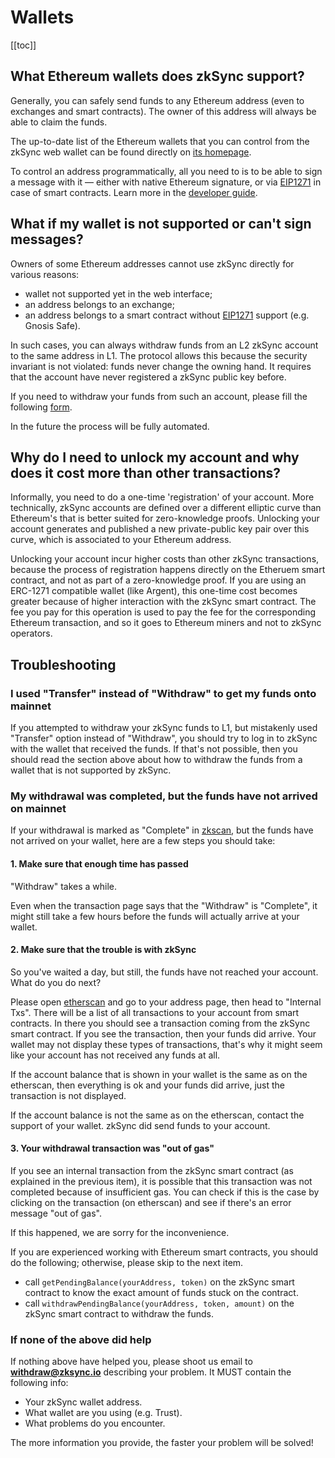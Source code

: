 # Wallets

[[toc]]

## What Ethereum wallets does zkSync support?

Generally, you can safely send funds to any Ethereum address (even to exchanges and smart contracts). The owner of this
address will always be able to claim the funds.

The up-to-date list of the Ethereum wallets that you can control from the zkSync web wallet can be found directly on
[its homepage](https://wallet.zksync.io).

To control an address programmatically, all you need to is to be able to sign a message with it — either with native
Ethereum signature, or via [EIP1271](https://github.com/ethereum/EIPs/blob/master/EIPS/eip-1271.md) in case of smart
contracts. Learn more in the [developer guide](../dev/).

## What if my wallet is not supported or can't sign messages?

Owners of some Ethereum addresses cannot use zkSync directly for various reasons:

- wallet not supported yet in the web interface;
- an address belongs to an exchange;
- an address belongs to a smart contract without
  [EIP1271](https://github.com/ethereum/EIPs/blob/master/EIPS/eip-1271.md) support (e.g. Gnosis Safe).

In such cases, you can always withdraw funds from an L2 zkSync account to the same address in L1. The protocol allows
this because the security invariant is not violated: funds never change the owning hand. It requires that the account
have never registered a zkSync public key before.

If you need to withdraw your funds from such an account, please fill the following
[form](https://docs.google.com/forms/d/1fRLRhFzu2IHSgxITxz8y6iZkl9sNRvS5Z_Us2ZWAQM0/edit).

In the future the process will be fully automated.

## Why do I need to unlock my account and why does it cost more than other transactions?

Informally, you need to do a one-time 'registration' of your account. More technically, zkSync accounts are defined 
over a different elliptic curve than Ethereum's that is better suited for zero-knowledge proofs. Unlocking your account 
generates and published a new private-public key pair over this curve, which is associated to your Ethereum address.

Unlocking your account incur higher costs than other zkSync transactions, because the process of registration happens 
directly on the Etheruem smart contract, and not as part of a zero-knowledge proof. If you are using an ERC-1271 compatible 
wallet (like Argent), this one-time cost becomes greater because of higher interaction with the zkSync smart contract. 
The fee you pay for this operation is used to pay the fee for the corresponding Ethereum transaction, and so it goes to 
Ethereum miners and not to zkSync operators.

## Troubleshooting

### I used "Transfer" instead of "Withdraw" to get my funds onto mainnet

If you attempted to withdraw your zkSync funds to L1, but mistakenly used "Transfer" option instead of "Withdraw", you
should try to log in to zkSync with the wallet that received the funds. If that's not possible, then you should read
the section above about how to withdraw the funds from a wallet that is not supported by zkSync.

### My withdrawal was completed, but the funds have not arrived on mainnet

If your withdrawal is marked as "Complete" in [zkscan](https://zkscan.io/), but the funds have not arrived on your
wallet, here are a few steps you should take:

#### 1. Make sure that enough time has passed

"Withdraw" takes a while.

Even when the transaction page says that the "Withdraw" is "Complete", it might still take a few hours before the funds
will actually arrive at your wallet.

#### 2. Make sure that the trouble is with zkSync

So you've waited a day, but still, the funds have not reached your account. What do you do next?

Please open [etherscan](https://etherscan.io/) and go to your address page, then head to "Internal Txs". There
will be a list of all transactions to your account from smart contracts. In there you should see a transaction coming from
the zkSync smart contract. If you see the transaction, then your funds did arrive. Your wallet may not display these
types of transactions, that's why it might seem like your account has not received any funds at all.

If the account balance that is shown in your wallet is the same as on the etherscan, then everything is ok and your
funds did arrive, just the transaction is not displayed.

If the account balance is not the same as on the etherscan, contact the support of your wallet. zkSync did send funds to
your account.

#### 3. Your withdrawal transaction was "out of gas"

If you see an internal transaction from the zkSync smart contract (as explained in the previous item), it is possible 
that this transaction was not completed because of insufficient gas. You can check if this is the case by clicking on 
the transaction (on etherscan) and see if there's an error message "out of gas".

If this happened, we are sorry for the inconvenience.

If you are experienced working with Ethereum smart contracts, you should do the following; otherwise, please 
skip to the next item.
- call `getPendingBalance(yourAddress, token)` on the zkSync smart contract to know the exact amount of funds 
  stuck on the contract.
- call `withdrawPendingBalance(yourAddress, token, amount)` on the zkSync smart contract to withdraw the funds.


### If none of the above did help

If nothing above have helped you, please shoot us email to **withdraw@zksync.io** describing your problem. It MUST
contain the following info:

- Your zkSync wallet address.
- What wallet are you using (e.g. Trust).
- What problems do you encounter.

The more information you provide, the faster your problem will be solved!
